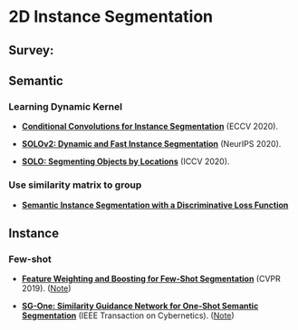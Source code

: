 # 2D Instance Segmentation

## Survey:

<!-- - [**Deep Learning for 3D Point Clouds: A Survey**](https://arxiv.org/pdf/1912.12033.pdf) (TPAMI 2020). -->


## Semantic

### Learning Dynamic Kernel

- [**Conditional Convolutions for Instance
Segmentation**](https://arxiv.org/pdf/2003.05664.pdf) (ECCV 2020).

- [**SOLOv2: Dynamic and Fast Instance Segmentation**](https://arxiv.org/pdf/2003.10152.pdf) (NeurIPS 2020).

- [**SOLO: Segmenting Objects by Locations**](https://arxiv.org/pdf/1912.04488.pdf) (ICCV 2020).

### Use similarity matrix to group 

- [**Semantic Instance Segmentation with a Discriminative Loss Function**](https://arxiv.org/pdf/1708.02551.pdf)

## Instance

### Few-shot 

- [**Feature Weighting and Boosting for Few-Shot Segmentation**](https://openaccess.thecvf.com/content_ICCV_2019/papers/Nguyen_Feature_Weighting_and_Boosting_for_Few-Shot_Segmentation_ICCV_2019_paper.pdf) (CVPR 2019). ([Note](Feature_weighting_boosting.md))

- [**SG-One: Similarity Guidance Network for One-Shot Semantic Segmentation**](https://arxiv.org/pdf/1810.09091.pdf) (IEEE Transaction on Cybernetics). ([Note](SimilarityGuidance_Oneshot.md))


